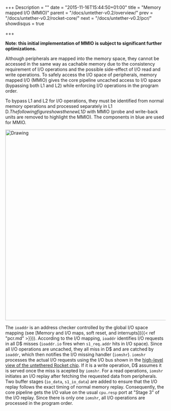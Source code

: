 +++
Description = ""
date = "2015-11-16T15:44:50+01:00"
title = "Memory mapped I/O (MMIO)"
parent = "/docs/untether-v0.2/overview/"
prev = "/docs/untether-v0.2/rocket-core/"
next = "/docs/untether-v0.2/pcr/"
showdisqus = true

+++

**Note: this initial implementation of MMIO is subject to significant further optimizations.**

Although peripherals are mapped into the memory space, they cannot be accessed in the same way as cachable memory due to the consistency requirement of I/O operations and the possible side-effect of I/O read and write operations. To safely access the I/O space of peripherals, memory mapped I/O (MMIO) gives the core pipeline uncached access to I/O space (bypassing both L1 and L2) while enforcing I/O operations in the program order.

To bypass L1 and L2 for I/O operations, they must be identified from normal memory operations and processed separately in L1 D$. The following figure shows the new L1 D$ with MMIO (probe and write-back units are removed to highlight the MMIO). The components in blue are used for MMIO.

<img src="../figures/dcache_mmio.png" alt="Drawing" style="width: 600px;"/>

The `ioaddr` is an address checker controlled by the global I/O space mapping (see [Memory and I/O maps, soft reset, and interrupts]({{< ref "pcr.md" >}})). According to the I/O mapping, `ioaddr` identifies I/O requests in all D$ misses (`ioaddr.io` fires when `s1_req.addr` hits in I/O space). Since all I/O operations are uncached, they all miss in D$ and are catched by `ioaddr`, which then notifies the I/O missing handler (`iomshr`). `iomshr` processes the actual I/O requests using the I/O bus shown in the [high-level view of the untethered Rocket chip](../overview#figure-overview). If it is a write operation, D$ assumes it is served once the miss is acepted by `iomshr`. For a read operations, `iomshr` initiates an I/O replay after fetching the requested data from peripherals. Two buffer stages (`io_data`, `s1_io_data`) are added to ensure that the I/O replay follows the exact timing of normal memory replay. Consequently, the core pipeline gets the I/O value on the usual `cpu.resp` port at "Stage 3" of the I/O replay. Since there is only one `iomshr`, all I/O operations are processed in the program order.